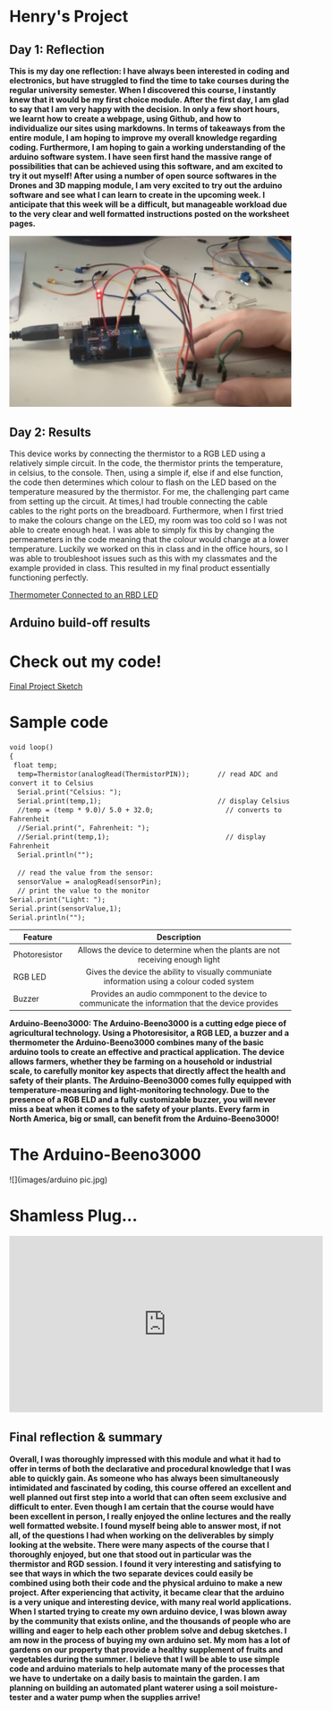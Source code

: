 # Henry's Project
<!--
Welcome to your project page for Electronics for the Rest of Us. You'll use this page to describe and showcase your work throughout the module. 
A place for each deliverable has been created below for you in this markdown document. 
Note that comments (such as this) will not appear in the final markdown document (which you can view with the "Preview" button).
-->


## Day 1: Reflection
<!--
In this section, provide a ~250 word reflection on your first day of the module, and discuss why you're interested in this module and what you hope to take away from it.

You're also asked to insert a photo that represents your accomplishments on your first day. 
- Take a photo of you working or one of your circuits and upload it to the /docs/images/ folder of this repository. 
- Then, insert your photo into your document by modifying the markdown example that has been inserted below.
-->

<!--
Inserting an image takes the form: 
![image alt text](url/to/photo "Logo Title Text")
See the following webpage for more information: https://github.com/adam-p/markdown-here/wiki/Markdown-Cheatsheet#images
Replace the elements below to insert your picture.
--> 
**This is my day one reflection:
I have always been interested in coding and electronics, but have struggled to find the time to take courses during the regular university semester. When I discovered this course, I instantly knew that it would be my first choice module. After the first day, I am glad to say that I am very happy with the decision. In only a few short hours, we learnt how to create a webpage, using Github, and how to individualize our sites using markdowns. In terms of takeaways from the entire module, I am hoping to improve my overall knowledge regarding coding. Furthermore, I am hoping to gain a working understanding of the  arduino software system. I have seen first hand the massive range of possibilities that can be achieved using this software, and am excited to try it out myself! After using a number of open source softwares in the Drones and 3D mapping module, I am very excited to try out the arduino software and see what I can learn to create in the upcoming week. I anticipate that this week will be a difficult, but manageable workload due to the very clear and well formatted instructions posted on the worksheet pages.**

![](images/IMG-0417.jpg)

## Day 2: Results
<!--
Upload your fully-commented Arduino sketch from your final Day 2 build task--a thermometer connected to an RDB LED--into your GitHub repository.
Provide a short (~150 words) summary of your work on this circuit:

** 
- How does your device work?
- What was challenging? 
- What worked? What didn't? 
- Be sure to link to your code (in your GitHub repository) in the text of your response.
-->
This device works by connecting the thermistor to a RGB LED using a relatively simple circuit. In the code, the thermistor prints the temperature, in celsius, to the console. Then, using a simple if, else if and else function, the code then determines which colour to flash on the LED based on the temperature measured by the thermistor. 
For me, the challenging part came from setting up the circuit. At times,I had trouble connecting the cable cables to the right ports on the breadboard. Furthermore, when I first tried to make the colours change on the LED, my room was too cold so I was not able to create enough heat. I was able to simply fix this by changing the permeameters in the code meaning that the colour would change at a lower temperature. Luckily we worked on this in class and in the office hours, so I was able to troubleshoot issues such as this with my classmates and the example provided in class. This resulted in my final product essentially functioning perfectly. 

[Thermometer Connected to an RBD LED](https://github.com/inspire-1a03/intersession-2020-hchallen/blob/master/docs/thermistor___RBG_v5.ino)

## Arduino build-off results
# Check out my code!
[Final Project Sketch](https://github.com/inspire-1a03/intersession-2020-hchallen/blob/master/docs/ex._17__final_may22.ino)

# Sample code
```
void loop()
{
 float temp;
  temp=Thermistor(analogRead(ThermistorPIN));       // read ADC and  convert it to Celsius
  Serial.print("Celsius: ");
  Serial.print(temp,1);                             // display Celsius
  //temp = (temp * 9.0)/ 5.0 + 32.0;                  // converts to  Fahrenheit
  //Serial.print(", Fahrenheit: ");
  //Serial.print(temp,1);                             // display  Fahrenheit
  Serial.println("");  
  
  // read the value from the sensor:
  sensorValue = analogRead(sensorPin);
  // print the value to the monitor
Serial.print("Light: ");
Serial.print(sensorValue,1); 
Serial.println("");  
```


<!--
Below is a general markdown table template. 
You can find more information at these links: 
- https://github.com/adam-p/markdown-here/wiki/Markdown-Cheatsheet#tables

-->

| Feature     |                                           Description                                                     |
|-------------|:---------------------------------------------------------------------------------------------------------:|
|Photoresistor|Allows the device to determine when the plants are not receiving enough light                              |
|RGB LED      |Gives the device the ability to visually communiate information using a colour coded system                |            |Thermometer  |Monitors termperatures in order to tell if it is too hot or too cold for the plants                        |     
|Buzzer       |Provides an audio commponent to the device to communicate the information that the device provides         |

**Arduino-Beeno3000: 
The Arduino-Beeno3000 is a cutting edge piece of agricultural technology. Using a Photoresisitor, a RGB LED, a buzzer and a thermometer the Arduino-Beeno3000 combines many of the basic arduino tools to create an effective and practical application. The device allows farmers, whether they be farming on a household or industrial scale, to carefully monitor key aspects that directly affect the health and safety of their plants. The Arduino-Beeno3000 comes fully equipped with temperature-measuring and light-monitoring technology. Due to the presence of a RGB ELD and a fully customizable buzzer, you will never miss a beat when it comes to the safety of your plants. Every farm in North America, big or small, can benefit from the Arduino-Beeno3000!**

# The Arduino-Beeno3000
![](images/arduino pic.jpg)

<!--
Below is an example of embedding a YouTube video in a markdown document for use in GitHub pages. 
Note that this video won't show when previewing the document in GitHub--it only works on the GitHub pages webpage. 
- Once your YouTube video is uploaded, right click and select ```<> Copy embed code```. 
- You can paste this code directly into your markdown document. 
- Note that you may want to adjust the width and height parameters to make it fit well in your webpage
-->
# Shamless Plug...
<iframe width="560" height="315" src="https://www.youtube.com/embed/Kh423OQsQEM" frameborder="0" allow="accelerometer; autoplay; encrypted-media; gyroscope; picture-in-picture" allowfullscreen></iframe>

## Final reflection & summary
**Overall, I was thoroughly impressed with this module and what it had to offer in terms of both the declarative and procedural knowledge that I was able to quickly gain. As someone who has always been simultaneously intimidated and fascinated by coding, this course offered an excellent and well planned out first step into a world that can often seem exclusive and difficult to enter. 
Even though I am certain that the course would have been excellent in person, I really enjoyed the online lectures and the really well formatted website. I found myself being able to answer most, if not all, of the questions I had when working on the deliverables by simply looking at the website. 
There were many aspects of the course that I thoroughly enjoyed, but one that stood out in particular was the thermistor and RGD session. I found it very interesting and satisfying to see that ways in which the two separate devices could easily be combined using both their code and the physical arduino to make a new project. After experiencing that activity, it became clear that the arduino is a very unique and interesting device, with many real world applications. When I started trying to create my own arduino device, I was blown away by the community that exists online, and the thousands of people who are willing and eager to help each other problem solve and debug sketches. 
I am now in the process of buying my own arduino set. My mom has a lot of gardens on our property that provide a healthy supplement of fruits and vegetables during the summer. I believe that I will be able to use simple code and arduino materials to help automate many of the processes that we have to undertake on a daily basis to maintain the garden. I am planning on building an automated plant waterer using a soil moisture-tester and a water pump when the supplies arrive!**

